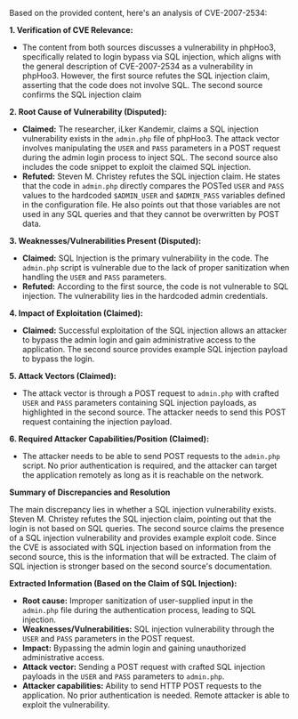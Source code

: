 Based on the provided content, here's an analysis of CVE-2007-2534:

**1.  Verification of CVE Relevance:**

*   The content from both sources discusses a vulnerability in phpHoo3, specifically related to login bypass via SQL injection, which aligns with the general description of CVE-2007-2534 as a vulnerability in phpHoo3. However, the first source refutes the SQL injection claim, asserting that the code does not involve SQL. The second source confirms the SQL injection claim

**2. Root Cause of Vulnerability (Disputed):**

*   **Claimed:** The researcher, iLker Kandemir, claims a SQL injection vulnerability exists in the `admin.php` file of phpHoo3. The attack vector involves manipulating the `USER` and `PASS` parameters in a POST request during the admin login process to inject SQL. The second source also includes the code snippet to exploit the claimed SQL injection.
*  **Refuted:** Steven M. Christey refutes the SQL injection claim. He states that the code in `admin.php` directly compares the POSTed `USER` and `PASS` values to the hardcoded `$ADMIN_USER` and `$ADMIN_PASS` variables defined in the configuration file. He also points out that those variables are not used in any SQL queries and that they cannot be overwritten by POST data.

**3. Weaknesses/Vulnerabilities Present (Disputed):**

*   **Claimed:** SQL Injection is the primary vulnerability in the code. The `admin.php` script is vulnerable due to the lack of proper sanitization when handling the `USER` and `PASS` parameters.
*   **Refuted:** According to the first source, the code is not vulnerable to SQL injection. The vulnerability lies in the hardcoded admin credentials.

**4. Impact of Exploitation (Claimed):**

*   **Claimed:** Successful exploitation of the SQL injection allows an attacker to bypass the admin login and gain administrative access to the application. The second source provides example SQL injection payload to bypass the login.

**5. Attack Vectors (Claimed):**

*   The attack vector is through a POST request to `admin.php` with crafted `USER` and `PASS` parameters containing SQL injection payloads, as highlighted in the second source. The attacker needs to send this POST request containing the injection payload.

**6. Required Attacker Capabilities/Position (Claimed):**

*   The attacker needs to be able to send POST requests to the `admin.php` script. No prior authentication is required, and the attacker can target the application remotely as long as it is reachable on the network.

**Summary of Discrepancies and Resolution**

The main discrepancy lies in whether a SQL injection vulnerability exists. Steven M. Christey refutes the SQL injection claim, pointing out that the login is not based on SQL queries. The second source claims the presence of a SQL injection vulnerability and provides example exploit code. Since the CVE is associated with SQL injection based on information from the second source, this is the information that will be extracted. The claim of SQL injection is stronger based on the second source's documentation.

**Extracted Information (Based on the Claim of SQL Injection):**

*   **Root cause:** Improper sanitization of user-supplied input in the `admin.php` file during the authentication process, leading to SQL injection.
*  **Weaknesses/Vulnerabilities:** SQL injection vulnerability through the `USER` and `PASS` parameters in the POST request.
*   **Impact:** Bypassing the admin login and gaining unauthorized administrative access.
*   **Attack vector:** Sending a POST request with crafted SQL injection payloads in the `USER` and `PASS` parameters to `admin.php`.
*   **Attacker capabilities:** Ability to send HTTP POST requests to the application. No prior authentication is needed. Remote attacker is able to exploit the vulnerability.